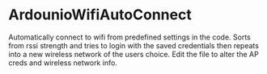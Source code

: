 # ArdounioWifiAutoConnect
Automatically connect to wifi from predefined settings in the code. Sorts from rssi strength and tries to login with the saved credentials then repeats into a new wireless network of the users choice. Edit the file to alter the AP creds and wireless network info.
